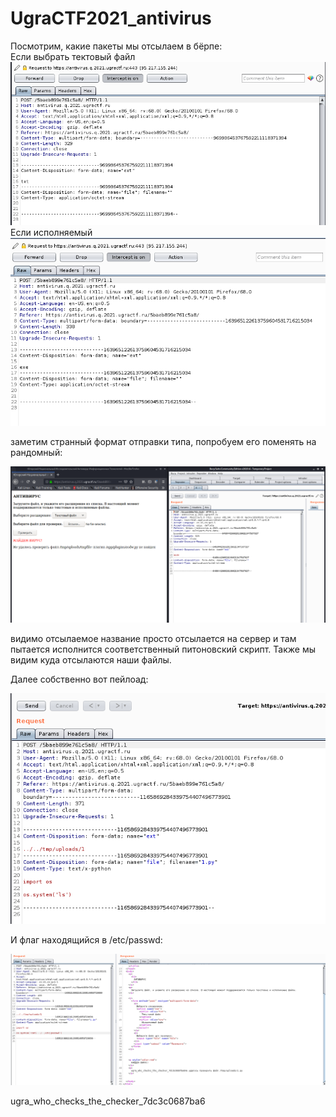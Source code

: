 # UgraCTF2021_antivirus

Посмотрим, какие пакеты мы отсылаем в бёрпе: <br />
Если выбрать тектовый файл  <br />
![alt text](https://github.com/maloleg/UgraCTF_antivirus/blob/master/1.png?raw=true) <br />
Если исполняемый <br />
![alt text](https://github.com/maloleg/UgraCTF_antivirus/blob/master/2.png?raw=true) <br />

заметим странный формат отправки типа, попробуем его поменять на рандомный: <br />

![alt text](https://github.com/maloleg/UgraCTF_antivirus/blob/master/7.png?raw=true) <br />

видимо отсылаемое название просто отсылается на сервер и там пытается исполнится соответственный питоновский скрипт. Также мы видим куда отсылаются наши файлы. <br />

Далее собственно вот пейлоад: <br />

![alt text](https://github.com/maloleg/UgraCTF_antivirus/blob/master/4.png?raw=true) <br />

И флаг находящийся в /etc/passwd: <br />

![alt text](https://github.com/maloleg/UgraCTF_antivirus/blob/master/6.png?raw=true) <br />

ugra_who_checks_the_checker_7dc3c0687ba6 <br />
